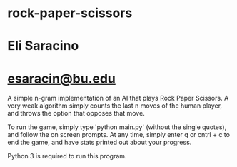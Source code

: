 # rock-paper-scissors
#
# Eli Saracino
# esaracin@bu.edu

A simple n-gram implementation of an AI that plays Rock Paper Scissors. A very weak algorithm
simply counts the last n moves of the human player, and throws the option that opposes that move.

To run the game, simply type 'python main.py' (without the single quotes),
and follow the on screen prompts. At any time, simply enter q or cntrl + c 
to end the game, and have stats printed out about your progress.

Python 3 is required to run this program.
